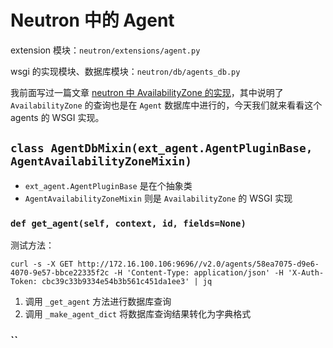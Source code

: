 # Neutron 中的 Agent

extension 模块：`neutron/extensions/agent.py`

wsgi 的实现模块、数据库模块：`neutron/db/agents_db.py`

我前面写过一篇文章 [neutron 中 AvailabilityZone 的实现](neutron中AvailabilityZone的实现.md)，其中说明了 `AvailabilityZone` 的查询也是在 `Agent` 数据库中进行的，今天我们就来看看这个 agents 的 WSGI 实现。

## `class AgentDbMixin(ext_agent.AgentPluginBase, AgentAvailabilityZoneMixin)`

* `ext_agent.AgentPluginBase` 是在个抽象类
* `AgentAvailabilityZoneMixin` 则是 `AvailabilityZone` 的 WSGI 实现

### `def get_agent(self, context, id, fields=None)`

测试方法：

```
curl -s -X GET http://172.16.100.106:9696//v2.0/agents/58ea7075-d9e6-4070-9e57-bbce22335f2c -H 'Content-Type: application/json' -H 'X-Auth-Token: cbc39c33b9334e54b3b561c451da1ee3' | jq
```

1. 调用 `_get_agent` 方法进行数据库查询
2. 调用 `_make_agent_dict` 将数据库查询结果转化为字典格式

### ``